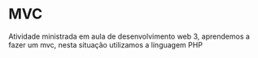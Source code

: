 # MVC
Atividade ministrada em aula de desenvolvimento web 3, aprendemos a fazer um mvc, nesta situação utilizamos a linguagem PHP
